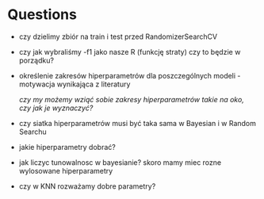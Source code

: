 # Questions
- czy dzielimy zbiór na train i test przed RandomizerSearchCV
- czy jak wybraliśmy -f1 jako nasze R (funkcję straty) czy to będzie w porządku?
- określenie zakresów hiperparametrów dla poszczególnych modeli - motywacja wynikająca z literatury 

    *czy my możemy wziąć sobie zakresy hiperparametrów takie na oko, czy jak je wyznaczyć?*

- czy siatka hiperparametrów musi być taka sama w Bayesian i w Random Searchu
- jakie hiperparametry dobrać?
- jak liczyc tunowalnosc w bayesianie? skoro mamy miec rozne wylosowane hiperparametry
- czy w KNN rozważamy dobre parametry?
